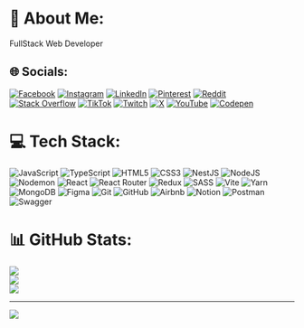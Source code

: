 # 💫 About Me:

FullStack Web Developer

## 🌐 Socials:

[![Facebook](https://img.shields.io/badge/Facebook-%231877F2.svg?logo=Facebook&logoColor=white)](https://facebook.com/mosoveru) [![Instagram](https://img.shields.io/badge/Instagram-%23E4405F.svg?logo=Instagram&logoColor=white)](https://instagram.com/mosoveru) [![LinkedIn](https://img.shields.io/badge/LinkedIn-%230077B5.svg?logo=linkedin&logoColor=white)](https://linkedin.com/in/mosoveru) [![Pinterest](https://img.shields.io/badge/Pinterest-%23E60023.svg?logo=Pinterest&logoColor=white)](https://pinterest.com/mosoveru) [![Reddit](https://img.shields.io/badge/Reddit-%23FF4500.svg?logo=Reddit&logoColor=white)](https://reddit.com/user/mosoveru) [![Stack Overflow](https://img.shields.io/badge/-Stackoverflow-FE7A16?logo=stack-overflow&logoColor=white)](https://stackoverflow.com/users/27620936) [![TikTok](https://img.shields.io/badge/TikTok-%23000000.svg?logo=TikTok&logoColor=white)](https://tiktok.com/@mosoveru) [![Twitch](https://img.shields.io/badge/Twitch-%239146FF.svg?logo=Twitch&logoColor=white)](https://twitch.tv/mosoveru) [![X](https://img.shields.io/badge/X-black.svg?logo=X&logoColor=white)](https://x.com/mosoveru) [![YouTube](https://img.shields.io/badge/YouTube-%23FF0000.svg?logo=YouTube&logoColor=white)](https://youtube.com/@mosoveru) [![Codepen](https://img.shields.io/badge/Codepen-000000?style=for-the-badge&logo=codepen&logoColor=white)](https://codepen.io/mosoveru)

# 💻 Tech Stack:

![JavaScript](https://img.shields.io/badge/javascript-%23323330.svg?style=for-the-badge&logo=javascript&logoColor=%23F7DF1E) ![TypeScript](https://img.shields.io/badge/typescript-%23007ACC.svg?style=for-the-badge&logo=typescript&logoColor=white) ![HTML5](https://img.shields.io/badge/html5-%23E34F26.svg?style=for-the-badge&logo=html5&logoColor=white) ![CSS3](https://img.shields.io/badge/css3-%231572B6.svg?style=for-the-badge&logo=css3&logoColor=white) ![NestJS](https://img.shields.io/badge/nestjs-%23E0234E.svg?style=for-the-badge&logo=nestjs&logoColor=white) ![NodeJS](https://img.shields.io/badge/node.js-6DA55F?style=for-the-badge&logo=node.js&logoColor=white) ![Nodemon](https://img.shields.io/badge/NODEMON-%23323330.svg?style=for-the-badge&logo=nodemon&logoColor=%BBDEAD) ![React](https://img.shields.io/badge/react-%2320232a.svg?style=for-the-badge&logo=react&logoColor=%2361DAFB) ![React Router](https://img.shields.io/badge/React_Router-CA4245?style=for-the-badge&logo=react-router&logoColor=white) ![Redux](https://img.shields.io/badge/redux-%23593d88.svg?style=for-the-badge&logo=redux&logoColor=white) ![SASS](https://img.shields.io/badge/SASS-hotpink.svg?style=for-the-badge&logo=SASS&logoColor=white) ![Vite](https://img.shields.io/badge/vite-%23646CFF.svg?style=for-the-badge&logo=vite&logoColor=white) ![Yarn](https://img.shields.io/badge/yarn-%232C8EBB.svg?style=for-the-badge&logo=yarn&logoColor=white) ![MongoDB](https://img.shields.io/badge/MongoDB-%234ea94b.svg?style=for-the-badge&logo=mongodb&logoColor=white) ![Figma](https://img.shields.io/badge/figma-%23F24E1E.svg?style=for-the-badge&logo=figma&logoColor=white) ![Git](https://img.shields.io/badge/git-%23F05033.svg?style=for-the-badge&logo=git&logoColor=white) ![GitHub](https://img.shields.io/badge/github-%23121011.svg?style=for-the-badge&logo=github&logoColor=white) ![Airbnb](https://img.shields.io/badge/Airbnb-%23ff5a5f.svg?style=for-the-badge&logo=Airbnb&logoColor=white) ![Notion](https://img.shields.io/badge/Notion-%23000000.svg?style=for-the-badge&logo=notion&logoColor=white) ![Postman](https://img.shields.io/badge/Postman-FF6C37?style=for-the-badge&logo=postman&logoColor=white) ![Swagger](https://img.shields.io/badge/-Swagger-%23Clojure?style=for-the-badge&logo=swagger&logoColor=white)

# 📊 GitHub Stats:

![](https://github-readme-stats.vercel.app/api?username=mosoveru&theme=dark&hide_border=false&include_all_commits=true&count_private=false)<br/>
![](https://github-readme-streak-stats.herokuapp.com/?user=mosoveru&theme=dark&hide_border=false)<br/>
![](https://github-readme-stats.vercel.app/api/top-langs/?username=mosoveru&theme=dark&hide_border=false&include_all_commits=true&count_private=false&layout=compact)

---

[![](https://visitcount.itsvg.in/api?id=mosoveru&icon=6&color=11)](https://visitcount.itsvg.in)

<!-- Proudly created with GPRM ( https://gprm.itsvg.in ) -->

